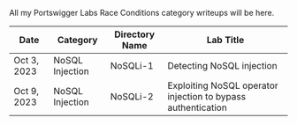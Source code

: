 All my Portswigger Labs Race Conditions category writeups will be here.

Date	 	  | Category                       | Directory Name     | Lab Title
--------------|--------------------------------|--------------------|----------------------
Oct 3, 2023   | NoSQL Injection                | NoSQLi-1           | Detecting NoSQL injection
Oct 9, 2023   | NoSQL Injection                | NoSQLi-2           | Exploiting NoSQL operator injection to bypass authentication